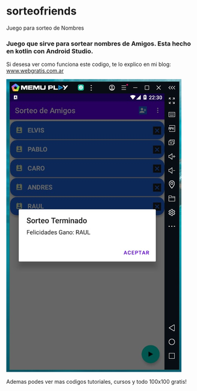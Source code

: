 # sorteofriends
Juego para sorteo de Nombres

### Juego que sirve para sortear nombres de Amigos. Esta hecho en kotlin con Android Studio.
Si desesa ver como funciona este codigo, te lo explico en mi blog: www.webgratis.com.ar

![alt text](https://github.com/elvisoft/sorteofriends/blob/36cdafbe89421b1e85702b8cf7b725d1f91608b1/cap1.jpg)

Ademas podes ver mas codigos tutoriales, cursos y todo 100x100 gratis!


